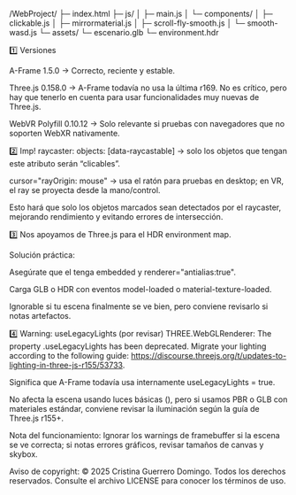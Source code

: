 /WebProject/
├─ index.html
├─ js/
│ ├─ main.js
│ └─ components/
│ ├─ clickable.js
│ ├─ mirrormaterial.js
│ ├─ scroll-fly-smooth.js
│ └─ smooth-wasd.js
└─ assets/
└─ escenario.glb
└─ environment.hdr

1️⃣ Versiones

A-Frame 1.5.0 → Correcto, reciente y estable.

Three.js 0.158.0 → A-Frame todavía no usa la última r169. No es crítico, pero hay que tenerlo en cuenta para usar funcionalidades muy nuevas de Three.js.

WebVR Polyfill 0.10.12 → Solo relevante si pruebas con navegadores que no soporten WebXR nativamente.

2️⃣ Imp! raycaster:
objects: [data-raycastable] → solo los objetos que tengan este atributo serán “clicables”.

cursor="rayOrigin: mouse" → usa el ratón para pruebas en desktop; en VR, el ray se proyecta desde la mano/control.

Esto hará que solo los objetos marcados sean detectados por el raycaster, mejorando rendimiento y evitando errores de intersección.

3️⃣ Nos apoyamos de Three.js para el HDR environment map.

Solución práctica:

Asegúrate que el <a-scene> tenga embedded y renderer="antialias:true".

Carga GLB o HDR con eventos model-loaded o material-texture-loaded.

Ignorable si tu escena finalmente se ve bien, pero conviene revisarlo si notas artefactos.

4️⃣ Warning: useLegacyLights (por revisar)
THREE.WebGLRenderer: The property .useLegacyLights has been deprecated.
Migrate your lighting according to the following guide:
https://discourse.threejs.org/t/updates-to-lighting-in-three-js-r155/53733.

Significa que A-Frame todavía usa internamente useLegacyLights = true.

No afecta la escena usando luces básicas (<a-light>), pero si usamos PBR o GLB con materiales estándar, conviene revisar la iluminación según la guía de Three.js r155+.


Nota del funcionamiento: Ignorar los warnings de framebuffer si la escena se ve correcta; si notas errores gráficos, revisar tamaños de canvas y skybox.

Aviso de copyright:
© 2025 Cristina Guerrero Domingo. Todos los derechos reservados.
Consulte el archivo LICENSE para conocer los términos de uso.
